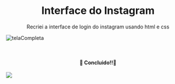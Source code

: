 <h1 align="center">Interface do Instagram </h1>
<p align="center">Recriei a interface de login do instagram usando html e css</p>

![telaCompleta](https://user-images.githubusercontent.com/90348798/178862572-81dc87bf-e61a-41fe-8638-bfc5b9e0ae53.png)

<br>
<h4 align="center"> 
	 🚀 Concluido!!🚀
</h4>
<img src="https://img.shields.io/static/v1?label=Site&message=Instagram&color=7159c1&style=for-the-badge&logo=ghost"/>
